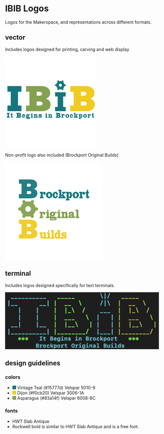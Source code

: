 # IBIB Logos
Logos for the Makerspace, and representations across different formats.

## vector
Includes logos designed for printing, carving and web display

![logo](./vector/ibib-logo.png)

Non-profit logo also included (Brockport Original Builds)

![BOB-logo](./vector/BOB-logo.png)

## terminal
Includes logos designed specifically for text terminals.

![The rendered logo](./terminal/logo-rendered.png)

## design guidelines

### colors

* ![Vintage Teal square](./design-guidelines/colors/vintage-teal-12.png) Vintage Teal (#15777d) Velspar 5010-9 
* ![Dijon Yellow square](./design-guidelines/colors/dijon-12.png) Dijon (#f0cb20) Velspar 3006-1A 
* ![Asparagus Green square](./design-guidelines/colors/asparagus-12.png) Asparagus (#83a14f) Velspar 6008-8C 

### fonts

* HWT Slab Antique
* Rockwell bold is similar to HWT Slab Antique and is a free font.
